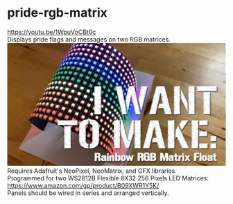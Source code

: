 # pride-rgb-matrix
https://youtu.be/1WpuVoCBt0c  
Displays pride flags and messages on two RGB matrices.  
![I Want to Make RGB Rainbow Float](./images/iwanttomake-ep3-og.jpg?raw=true "I Want to Make RGB Rainbow Float")  
Requires Adafruit's NeoPixel, NeoMatrix, and GFX libraries.  
Programmed for two WS2812B Flexible 8X32 256 Pixels LED Matrices:  
https://www.amazon.com/gp/product/B09XWR1Y5K/  
Panels should be wired in series and arranged vertically. 